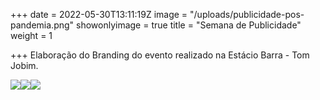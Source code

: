+++
date = 2022-05-30T13:11:19Z
image = "/uploads/publicidade-pos-pandemia.png"
showonlyimage = true
title = "Semana de Publicidade"
weight = 1

+++
Elaboração do Branding do evento realizado na Estácio Barra - Tom Jobim.

<!--more-->

![](/uploads/a3.png)![](/uploads/a3-2.png)![](/uploads/a3-1.png)